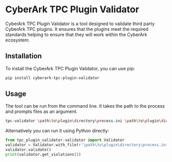 # CyberArk TPC Plugin Validator

CyberArk TPC Plugin Validator is a tool designed to validate third party CyberArk TPC plugins.
It ensures that the plugins meet the required standards helping to ensure that they will work within the CyberArk
ecosystem.

## Installation

To install the CyberArk TPC Plugin Validator, you can use pip:

```bash
pip install cyberark-tpc-plugin-validator
```

## Usage

The tool can be run from the command line. It takes the path to the process and prompts files as an argument.

```bash
tpc-validator \path\to\plugin\directory\process.ini \path\to\plugin\directory\prompts.ini
```

Alternatively you can run it using Python directly:

```python
from tpc_plugin_validator.validator import Validator
validator = Validator.with_file(r'\path\to\plugin\directory\process.ini', r'\path\to\plugin\directory\prompts.ini', {})
validator.validate()
print(validator.get_violations())
```


